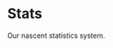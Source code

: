 Stats
==============================================================================

Our nascent statistics system.
